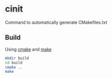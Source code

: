 # cinit
Command to automatically generate CMakefiles.txt

## Build
Using [cmake](https://cmake.org/) and [make](https://www.gnu.org/software/make/)

```sh
mkdir build
cd build
cmake ..
make
```

